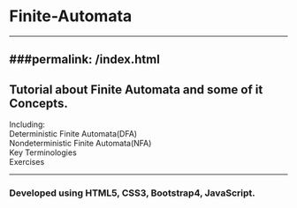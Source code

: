# Finite-Automata
---
###permalink: /index.html
---
## Tutorial about Finite Automata and some of it Concepts.

Including:<br/>
  Deterministic Finite Automata(DFA)<br/>
  Nondeterministic Finite Automata(NFA)<br/>
  Key Terminologies<br/>
  Exercises<br/>
  
---

### Developed using HTML5, CSS3, Bootstrap4, JavaScript. 
